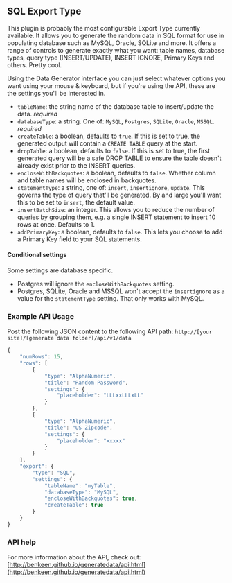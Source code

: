 ## SQL Export Type

This plugin is probably the most configurable Export Type currently available. It allows you to generate the random 
data in SQL format for use in populating database such as MySQL, Oracle, SQLite and more. It offers a range of controls
to generate exactly what you want: table names, database types, query type (INSERT/UPDATE), INSERT IGNORE, Primary Keys
and others. Pretty cool.

Using the Data Generator interface you can just select whatever options you want using your mouse & keyboard,
but if you're using the API, these are the settings you'll be interested in.

- `tableName`: the string name of the database table to insert/update the data. *required*
- `databaseType`: a string. One of: `MySQL`, `Postgres`, `SQLite`, `Oracle`, `MSSQL`. *required* 
- `createTable`: a boolean, defaults to `true`. If this is set to true, the generated output will contain a 
`CREATE TABLE` query at the start.
- `dropTable`: a boolean, defaults to `false`. If this is set to true, the first generated query will be a safe 
DROP TABLE to ensure the table doesn't already exist prior to the INSERT queries.
- `encloseWithBackquotes`: a boolean, defaults to `false`. Whether column and table names will be enclosed in backquotes.
- `statementType`: a string, one of: `insert`, `insertignore`, `update`. This governs the type of query that'll be 
generated. By and large you'll want this to be set to `insert`, the default value. 
- `insertBatchSize`: an integer. This allows you to reduce the number of queries by grouping them, e.g. a single
INSERT statement to insert 10 rows at once. Defaults to 1.
- `addPrimaryKey`: a boolean, defaults to `false`. This lets you choose to add a Primary Key field to your SQL 
statements.

#### Conditional settings

Some settings are database specific. 

- Postgres will ignore the `encloseWithBackquotes` setting.
- Postgres, SQLite, Oracle and MSSQL won't accept the `insertignore` as a value for the `statementType` setting. That 
only works with MySQL.


### Example API Usage

Post the following JSON content to the following API path: 
`http://[your site]/[generate data folder]/api/v1/data`

```javascript
{
    "numRows": 15,
    "rows": [
        {
            "type": "AlphaNumeric",
            "title": "Random Password",
            "settings": {
                "placeholder": "LLLxxLLLxLL"
            }
        },
        {
            "type": "AlphaNumeric",
            "title": "US Zipcode",
            "settings": {
                "placeholder": "xxxxx"
            }
        }
    ],
    "export": {
        "type": "SQL",
        "settings": {
            "tableName": "myTable",
            "databaseType": "MySQL",
            "encloseWithBackquotes": true,
            "createTable": true
        }
    }
}
```

### API help

For more information about the API, check out:
[http://benkeen.github.io/generatedata/api.html](http://benkeen.github.io/generatedata/api.html)
